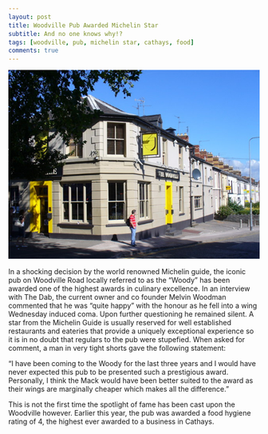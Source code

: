 ```yaml
---
layout: post
title: Woodville Pub Awarded Michelin Star
subtitle: And no one knows why!?
tags: [woodville, pub, michelin star, cathays, food]
comments: true
---
```


![Woodville pub](/img/woody.jpg)

In a shocking decision by the world renowned Michelin guide, the iconic pub on Woodville Road locally referred to as the “Woody” has been awarded one of the highest awards in culinary excellence. In an interview with The Dab, the current owner and co founder Melvin Woodman commented that he was “quite happy” with the honour as he fell into a wing Wednesday induced coma. Upon further questioning he remained silent. A star from the Michelin Guide is usually reserved for well established restaurants and eateries that provide a uniquely exceptional experience so it is in no doubt that regulars to the pub were stupefied. When asked for comment, a man in very tight shorts gave the following statement:

“I have been coming to the Woody for the last three years and I would have never expected this pub to be presented such a prestigious award. Personally, I think the Mack would have been better suited to the award as their wings are marginally cheaper which makes all the difference.”

This is not the first time the spotlight of fame has been cast upon the Woodville however. Earlier this year, the pub was awarded a food hygiene rating of 4, the highest ever awarded to a business in Cathays.

